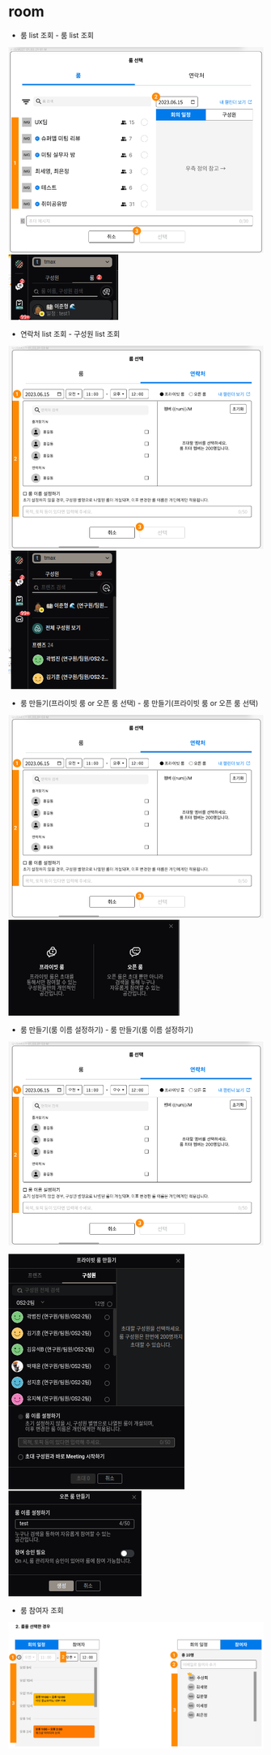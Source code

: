 # room



* 룸 list 조회 - 룸 list 조회

![](<../.gitbook/assets/image (2).png>)![](<../.gitbook/assets/image (16).png>)

* 연락처 list 조회 - 구성원 list 조회

![](<../.gitbook/assets/image (13).png>)![](<../.gitbook/assets/image (3).png>)

* 룸 만들기(프라이빗 룸 or 오픈 룸 선택) - 룸 만들기(프라이빗 룸 or 오픈 룸 선택)

![](<../.gitbook/assets/image (13).png>)![](<../.gitbook/assets/image (9).png>)

* 룸 만들기(룸 이름 설정하기) - 룸 만들기(룸 이름 설정하기)

![](<../.gitbook/assets/image (13).png>)

![](<../.gitbook/assets/image (15).png>)![](<../.gitbook/assets/image (5).png>)

* 룸 참여자 조회

![](<../.gitbook/assets/image (1).png>)
